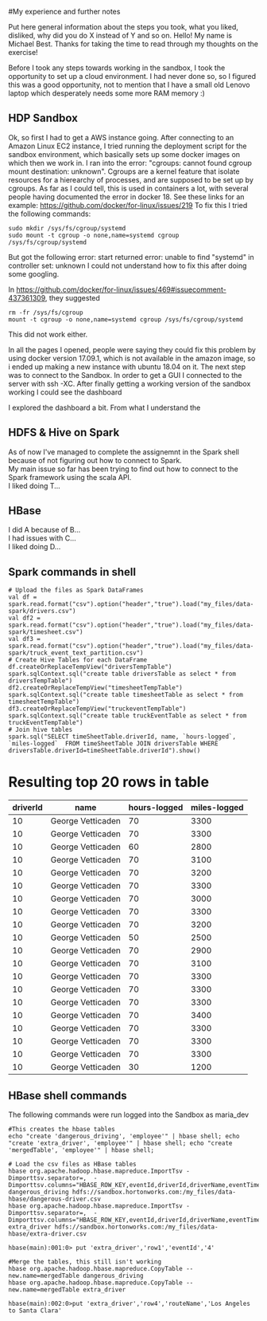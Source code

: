 #My experience and further notes

Put here general information about the steps you took, what you liked, disliked, why did you do X instead of Y and so on.
Hello! My name is Michael Best. Thanks for taking the time to read through my thoughts on the exercise! 

Before I took any steps towards working in the sandbox, I took the opportunity to set up a cloud environment. I had never done so, so I figured this was a good opportunity, not to mention that I have a small old Lenovo laptop which desperately needs some more RAM memory :)

## HDP Sandbox

Ok, so first I had to get a AWS instance going. After connecting to an Amazon Linux EC2 instance, I tried running the deployment script for the sandbox environment, which basically sets up some docker images on which then we work in. I ran into the error: "cgroups: cannot found cgroup mount destination: unknown". Cgroups are a kernel feature that isolate resources for a hierearchy of processes, and are supposed to be set up by cgroups. As far as I could tell, this is used in containers a lot, with several people having documented the error in docker 18. See these links for an example: https://github.com/docker/for-linux/issues/219
To fix this I tried the following commands:

```
sudo mkdir /sys/fs/cgroup/systemd
sudo mount -t cgroup -o none,name=systemd cgroup /sys/fs/cgroup/systemd
```

But got the following error: start returned error: unable to find \"systemd\" in controller set: unknown
I could not understand how to fix this after doing some googling.

In https://github.com/docker/for-linux/issues/469#issuecomment-437361309, they suggested 
```
rm -fr /sys/fs/cgroup
mount -t cgroup -o none,name=systemd cgroup /sys/fs/cgroup/systemd
```
This did not work either. 

In all the pages I opened, people were saying they could fix this problem by using docker version 17.09.1, which is not available in the amazon image, so i ended up making a new instance with ubuntu 18.04 on it. The next step was to connect to the Sandbox. In order to get a GUI I connected to the server with ssh -XC. After finally getting a working version of the sandbox working I could see the dashboard

I explored the dashboard a bit. From what I understand the 

## HDFS & Hive on Spark

As of now I've managed to complete the assignemnt in the Spark shell because of not figuring out how to connect to Spark.
<br> My main issue so far has been trying to find out how to connect to the Spark framework using the scala API. 
<br>I liked doing T...

## HBase

I did A because of B...
<br>I had issues with C...
<br>I liked doing D...


## Spark commands in shell

```
# Upload the files as Spark DataFrames
val df = spark.read.format("csv").option("header","true").load("my_files/data-spark/drivers.csv")
val df2 = spark.read.format("csv").option("header","true").load("my_files/data-spark/timesheet.csv")
val df3 = spark.read.format("csv").option("header","true").load("my_files/data-spark/truck_event_text_partition.csv")
# Create Hive Tables for each DataFrame
df.createOrReplaceTempView("driversTempTable")
spark.sqlContext.sql("create table driversTable as select * from driversTempTable")
df2.createOrReplaceTempView("timesheetTempTable")
spark.sqlContext.sql("create table timesheetTable as select * from timesheetTempTable")
df3.createOrReplaceTempView("truckeventTempTable")
spark.sqlContext.sql("create table truckEventTable as select * from truckEventTempTable")
# Join hive tables
spark.sql("SELECT timeSheetTable.driverId, name, `hours-logged`, `miles-logged`  FROM timeSheetTable JOIN driversTable WHERE driversTable.driverId=timeSheetTable.driverId").show()
```
# Resulting top 20 rows in table
                    
|driverId|name|hours-logged|miles-logged|
| --- | --- | --- | --- |
|      10|George Vetticaden|          70|        3300|
|      10|George Vetticaden|          70|        3300|
|      10|George Vetticaden|          60|        2800|
|      10|George Vetticaden|          70|        3100|
|      10|George Vetticaden|          70|        3200|
|      10|George Vetticaden|          70|        3300|
|      10|George Vetticaden|          70|        3000|
|      10|George Vetticaden|          70|        3300|
|      10|George Vetticaden|          70|        3200|
|      10|George Vetticaden|          50|        2500|
|      10|George Vetticaden|          70|        2900|
|      10|George Vetticaden|          70|        3100|
|      10|George Vetticaden|          70|        3300|
|      10|George Vetticaden|          70|        3300|
|      10|George Vetticaden|          70|        3300|
|      10|George Vetticaden|          70|        3400|
|      10|George Vetticaden|          70|        3300|
|      10|George Vetticaden|          70|        3300|
|      10|George Vetticaden|          70|        3300|
|      10|George Vetticaden|          30|        1200|



## HBase shell commands
The following commands were run logged into the Sandbox as maria_dev
```
#This creates the hbase tables
echo "create 'dangerous_driving', 'employee'" | hbase shell; echo "create 'extra_driver', 'employee'" | hbase shell; echo "create 'mergedTable', 'employee'" | hbase shell;

# Load the csv files as HBase tables
hbase org.apache.hadoop.hbase.mapreduce.ImportTsv -Dimporttsv.separator=,  -Dimporttsv.columns="HBASE_ROW_KEY,eventId,driverId,driverName,eventTime,eventType,latitudeColumn,longitudeColumn,routeId,routeName,truckId" dangerous_driving hdfs://sandbox.hortonworks.com:/my_files/data-hbase/dangerous-driver.csv
hbase org.apache.hadoop.hbase.mapreduce.ImportTsv -Dimporttsv.separator=,  -Dimporttsv.columns="HBASE_ROW_KEY,eventId,driverId,driverName,eventTime,eventType,latitudeColumn,longitudeColumn,routeId,routeName,truckId" extra_driver hdfs://sandbox.hortonworks.com:/my_files/data-hbase/extra-driver.csv

hbase(main):001:0> put 'extra_driver','row1','eventId','4'
```
```
#Merge the tables, this still isn't working
hbase org.apache.hadoop.hbase.mapreduce.CopyTable --new.name=mergedTable dangerous_driving
hbase org.apache.hadoop.hbase.mapreduce.CopyTable --new.name=mergedTable extra_driver

hbase(main):002:0>put 'extra_driver','row4','routeName','Los Angeles to Santa Clara'
```
